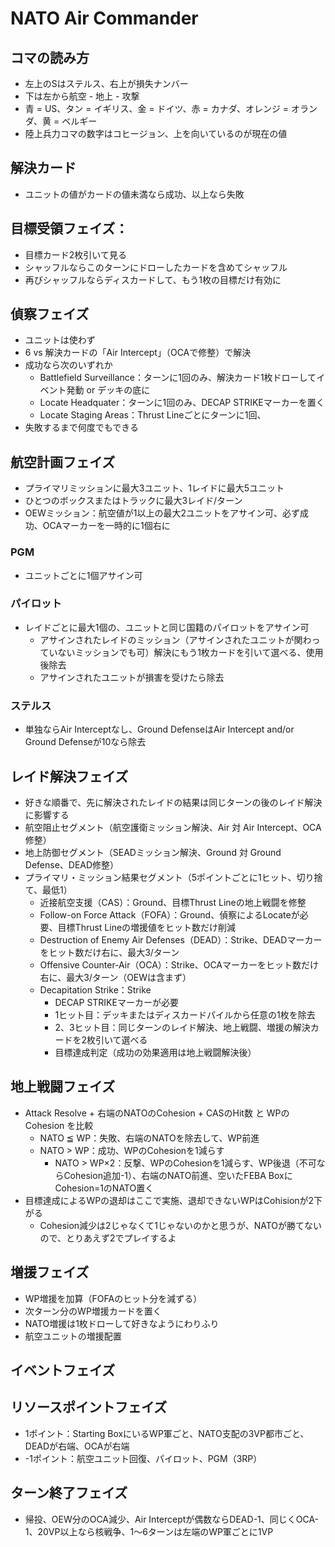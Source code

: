 # NATO Air Commander

## コマの読み方
- 左上のSはステルス、右上が損失ナンバー
- 下は左から航空 - 地上 - 攻撃
- 青 = US、タン = イギリス、金 = ドイツ、赤 = カナダ、オレンジ = オランダ、黄 = ベルギー
- 陸上兵力コマの数字はコヒージョン、上を向いているのが現在の値

## 解決カード
- ユニットの値がカードの値未満なら成功、以上なら失敗

## 目標受領フェイズ：
-	目標カード2枚引いて見る
-	シャッフルならこのターンにドローしたカードを含めてシャッフル
-	再びシャッフルならディスカードして、もう1枚の目標だけ有効に

## 偵察フェイズ
- ユニットは使わず
- 6 vs 解決カードの「Air Intercept」（OCAで修整）で解決
- 成功なら次のいずれか
  - Battlefield Surveillance：ターンに1回のみ、解決カード1枚ドローしてイベント発動 or デッキの底に
  - Locate Headquater：ターンに1回のみ、DECAP STRIKEマーカーを置く
  - Locate Staging Areas：Thrust Lineごとにターンに1回、
- 失敗するまで何度でもできる

## 航空計画フェイズ
- プライマリミッションに最大3ユニット、1レイドに最大5ユニット
- ひとつのボックスまたはトラックに最大3レイド/ターン
- OEWミッション：航空値が1以上の最大2ユニットをアサイン可、必ず成功、OCAマーカーを一時的に1個右に

### PGM
- ユニットごとに1個アサイン可

### パイロット
- レイドごとに最大1個の、ユニットと同じ国籍のパイロットをアサイン可
  - アサインされたレイドのミッション（アサインされたユニットが関わっていないミッションでも可）解決にもう1枚カードを引いて選べる、使用後除去
  - アサインされたユニットが損害を受けたら除去

### ステルス
- 単独ならAir Interceptなし、Ground DefenseはAir Intercept and/or Ground Defenseが10なら除去

## レイド解決フェイズ
- 好きな順番で、先に解決されたレイドの結果は同じターンの後のレイド解決に影響する
- 航空阻止セグメント（航空護衛ミッション解決、Air 対 Air Intercept、OCA修整）
- 地上防御セグメント（SEADミッション解決、Ground 対 Ground Defense、DEAD修整）
- プライマリ・ミッション結果セグメント（5ポイントごとに1ヒット、切り捨て、最低1）
  -  近接航空支援（CAS）：Ground、目標Thrust Lineの地上戦闘を修整
  - Follow-on Force Attack（FOFA）：Ground、偵察によるLocateが必要、目標Thrust Lineの増援値をヒット数だけ削減
  - Destruction of Enemy Air Defenses（DEAD）：Strike、DEADマーカーをヒット数だけ右に、最大3/ターン
  - Offensive Counter-Air（OCA）：Strike、OCAマーカーをヒット数だけ右に、最大3/ターン（OEWは含まず）
  - Decapitation Strike：Strike
    - DECAP STRIKEマーカーが必要
    - 1ヒット目：デッキまたはディスカードパイルから任意の1枚を除去
    - 2、3ヒット目：同じターンのレイド解決、地上戦闘、増援の解決カードを2枚引いて選べる
 	- 目標達成判定（成功の効果適用は地上戦闘解決後）
 
## 地上戦闘フェイズ
- Attack Resolve + 右端のNATOのCohesion + CASのHit数 と WPのCohesion を比較
  - NATO ≦ WP：失敗、右端のNATOを除去して、WP前進
  - NATO > WP：成功、WPのCohesionを1減らす
 	- NATO > WP×2：反撃、WPのCohesionを1減らす、WP後退（不可ならCohesion追加-1）、右端のNATO前進、空いたFEBA BoxにCohesion=1のNATO置く
- 目標達成によるWPの退却はここで実施、退却できないWPはCohisionが2下がる
  - Cohesion減少は2じゃなくて1じゃないのかと思うが、NATOが勝てないので、とりあえず2でプレイするよ

## 増援フェイズ
- WP増援を加算（FOFAのヒット分を減ずる）
- 次ターン分のWP増援カードを置く
- NATO増援は1枚ドローして好きなようにわりふり
- 航空ユニットの増援配置

## イベントフェイズ

## リソースポイントフェイズ
- 1ポイント：Starting BoxにいるWP軍ごと、NATO支配の3VP都市ごと、DEADが右端、OCAが右端
- -1ポイント：航空ユニット回復、パイロット、PGM（3RP）

## ターン終了フェイズ
- 帰投、OEW分のOCA減少、Air Interceptが偶数ならDEAD-1、同じくOCA-1、20VP以上なら核戦争、1～6ターンは左端のWP軍ごとに1VP　
